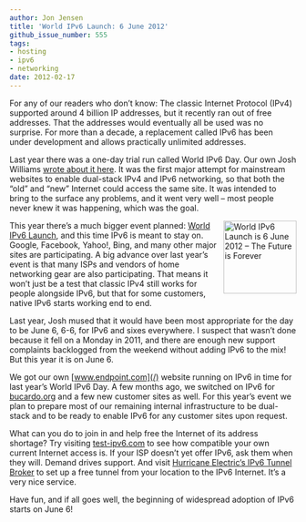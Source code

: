 ```yaml
---
author: Jon Jensen
title: 'World IPv6 Launch: 6 June 2012'
github_issue_number: 555
tags:
- hosting
- ipv6
- networking
date: 2012-02-17
---
```


For any of our readers who don’t know: The classic Internet Protocol (IPv4) supported around 4 billion IP addresses, but it recently ran out of free addresses. That the addresses would eventually all be used was no surprise. For more than a decade, a replacement called IPv6 has been under development and allows practically unlimited addresses.

Last year there was a one-day trial run called World IPv6 Day. Our own Josh Williams [wrote about it here](/blog/2011/06/june-8-2011-world-ipv6-day/). It was the first major attempt for mainstream websites to enable dual-stack IPv4 and IPv6 networking, so that both the “old” and “new” Internet could access the same site. It was intended to bring to the surface any problems, and it went very well – most people never knew it was happening, which was the goal.

<a href="http://www.worldipv6launch.org"><img align="right" alt="World IPv6 Launch is 6 June 2012 – The Future is Forever" height="128" src="/blog/2012/02/world-ipv6-launch-6-june-2012/image-0.png" title="World IPv6 Launch is 6 June 2012 – The Future is Forever" width="128"/></a>

This year there’s a much bigger event planned: [World IPv6 Launch](http://www.worldipv6launch.org/), and this time IPv6 is meant to stay on. Google, Facebook, Yahoo!, Bing, and many other major sites are participating. A big advance over last year’s event is that many ISPs and vendors of home networking gear are also participating. That means it won’t just be a test that classic IPv4 still works for people alongside IPv6, but that for some customers, native IPv6 starts working end to end.

Last year, Josh mused that it would have been most appropriate for the day to be June 6, 6-6, for IPv6 and sixes everywhere. I suspect that wasn’t done because it fell on a Monday in 2011, and there are enough new support complaints backlogged from the weekend without adding IPv6 to the mix! But this year it is on June 6.

We got our own [www.endpoint.com](/) website running on IPv6 in time for last year’s World IPv6 Day. A few months ago, we switched on IPv6 for [bucardo.org](http://bucardo.org/) and a few new customer sites as well. For this year’s event we plan to prepare most of our remaining internal infrastructure to be dual-stack and to be ready to enable IPv6 for any customer sites upon request.

What can you do to join in and help free the Internet of its address shortage? Try visiting [test-ipv6.com](http://test-ipv6.com/) to see how compatible your own current Internet access is. If your ISP doesn’t yet offer IPv6, ask them when they will. Demand drives support. And visit [Hurricane Electric’s IPv6 Tunnel Broker](http://www.tunnelbroker.net/) to set up a free tunnel from your location to the IPv6 Internet. It’s a very nice service.

Have fun, and if all goes well, the beginning of widespread adoption of IPv6 starts on June 6!
